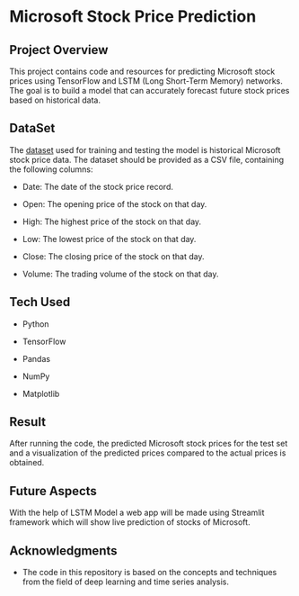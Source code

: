 # Microsoft Stock Price Prediction

## Project Overview

This project contains code and resources for predicting Microsoft stock prices using TensorFlow and LSTM (Long Short-Term Memory) networks. The goal is to build a model that can accurately forecast future stock prices based on historical data.

## DataSet 

The [dataset](https://drive.google.com/file/d/1sDHtyrUTQoVr877zNBrGhSOZCsvV5BlY/view) used for training and testing the model is historical Microsoft stock price data. The dataset should be provided as a CSV file, containing the following columns:

* Date: The date of the stock price record.

* Open: The opening price of the stock on that day.

* High: The highest price of the stock on that day.

* Low: The lowest price of the stock on that day.

* Close: The closing price of the stock on that day.

* Volume: The trading volume of the stock on that day.

## Tech Used 
 
* Python

* TensorFlow

* Pandas

* NumPy

* Matplotlib

## Result

After running the code, the predicted Microsoft stock prices for the test set and a visualization of the predicted prices compared to the actual prices is obtained.

## Future Aspects
With the help of LSTM Model a web app will be made using Streamlit framework which will show live prediction of stocks of Microsoft.

## Acknowledgments

* The code in this repository is based on the concepts and techniques from the field of deep learning and time series analysis.

  



 
